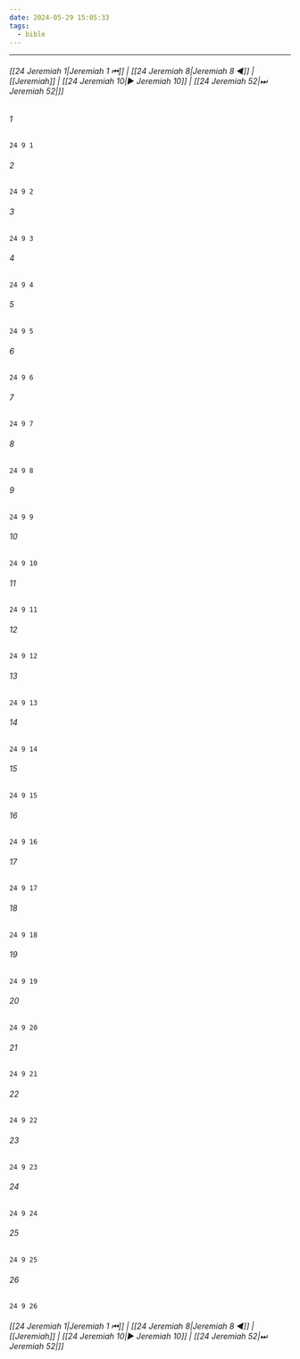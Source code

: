 ```yaml
---
date: 2024-05-29 15:05:33
tags:
  - bible
---
```

___

###### [[24 Jeremiah 1|Jeremiah 1 ⏮]] | [[24 Jeremiah 8|Jeremiah 8 ◀]] | [[Jeremiah]] | [[24 Jeremiah 10|▶ Jeremiah 10]] | [[24 Jeremiah 52|⏭ Jeremiah 52|]]

###### 1
``` verse
24 9 1 
```
###### 2
``` verse
24 9 2 
```
###### 3
``` verse
24 9 3 
```
###### 4
``` verse
24 9 4 
```
###### 5
``` verse
24 9 5 
```
###### 6
``` verse
24 9 6 
```
###### 7
``` verse
24 9 7 
```
###### 8
``` verse
24 9 8 
```
###### 9
``` verse
24 9 9 
```
###### 10
``` verse
24 9 10 
```
###### 11
``` verse
24 9 11 
```
###### 12
``` verse
24 9 12 
```
###### 13
``` verse
24 9 13 
```
###### 14
``` verse
24 9 14 
```
###### 15
``` verse
24 9 15 
```
###### 16
``` verse
24 9 16 
```
###### 17
``` verse
24 9 17 
```
###### 18
``` verse
24 9 18 
```
###### 19
``` verse
24 9 19 
```
###### 20
``` verse
24 9 20 
```
###### 21
``` verse
24 9 21 
```
###### 22
``` verse
24 9 22 
```
###### 23
``` verse
24 9 23 
```
###### 24
``` verse
24 9 24 
```
###### 25
``` verse
24 9 25 
```
###### 26
``` verse
24 9 26 
```

###### [[24 Jeremiah 1|Jeremiah 1 ⏮]] | [[24 Jeremiah 8|Jeremiah 8 ◀]] | [[Jeremiah]] | [[24 Jeremiah 10|▶ Jeremiah 10]] | [[24 Jeremiah 52|⏭ Jeremiah 52|]]

